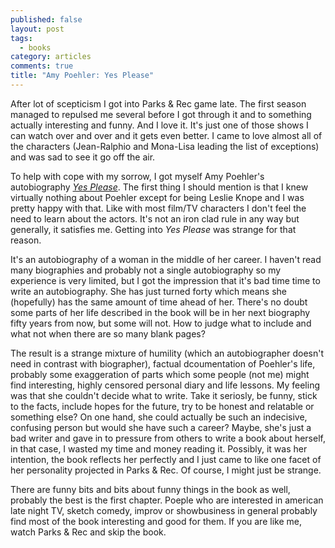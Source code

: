 ```yaml
---
published: false
layout: post
tags: 
  - books
category: articles
comments: true
title: "Amy Poehler: Yes Please"
---
```


After lot of scepticism I got into Parks & Rec game late. The first season managed to repulsed me several before I got through it and to something actually interesting and funny. And I love it. It's just one of those shows I can watch over and over and it gets even better. I came to love almost all of the characters (Jean-Ralphio and Mona-Lisa leading the list of exceptions) and was sad to see it go off the air.

To help with cope with my sorrow, I got myself Amy Poehler's autobiography [*Yes Please*](https://www.goodreads.com/book/show/20910157-yes-please). The first thing I should mention is that I knew virtually nothing about Poehler except for being Leslie Knope and I was pretty happy with that. Like with most film/TV characters I don't feel the need to learn about the actors. It's not an iron clad rule in any way but generally, it satisfies me. Getting into *Yes Please* was strange for that reason.

It's an autobiography of a woman in the middle of her career. I haven't read many biographies and probably not a single autobiography so my experience is very limited, but I got the impression that it's bad time time to write an autobiography. She has just turned forty which means she (hopefully) has the same amount of time ahead of her. There's no doubt some parts of her life described in the book will be in her next biography fifty years from now, but some will not. How to judge what to include and what not when there are so many blank pages?

The result is a strange mixture of humility (which an autobiographer doesn't need in contrast with biographer), factual dcoumentation of Poehler's life, probably some exaggeration of parts which some people (not me) might find interesting, highly censored personal diary and life lessons. My feeling was that she couldn't decide what to write. Take it seriosly, be funny, stick to the facts, include hopes for the future, try to be honest and relatable or something else? On one hand, she could actually be such an indecisive, confusing person but would she have such a career? Maybe, she's just a bad writer and gave in to pressure from others to write a book about herself, in that case, I wasted my time and money reading it. Possibly, it was her intention, the book reflects her perfectly and I just came to like one facet of her personality projected in Parks & Rec. Of course, I might just be strange.

There are funny bits and bits about funny things in the book as well, probably the best is the first chapter. Poeple who are interested in american late night TV, sketch comedy, improv or showbusiness in general probably find most of the book interesting and good for them. If you are like me, watch Parks & Rec and skip the book.